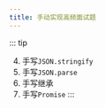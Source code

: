 ```yaml
---
title: 手动实现高频面试题
---
```


::: tip

4. 手写`JSON.stringify`
5. 手写`JSON.parse`
7. 手写继承
9. 手写`Promise`
:::
